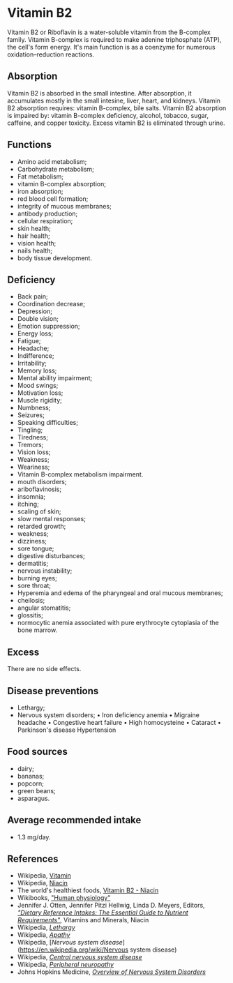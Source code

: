 # Vitamin B2
Vitamin B2 or Riboflavin is a water-soluble vitamin from the B-complex family. Vitamin B-complex is required to make adenine triphosphate (ATP), 
the cell's form energy. It's main function is as a coenzyme for numerous oxidation–reduction reactions.

## Absorption
Vitamin B2 is absorbed in the small intestine. After absorption, it accumulates mostly in the small intesine, liver, heart, and kidneys.
Vitamin B2 absorption requires: vitamin B-complex, bile salts.
Vitamin B2 absorption is impaired by: vitamin B-complex deficiency, alcohol, tobacco, sugar, caffeine, and copper toxicity.
Excess vitamin B2 is eliminated through urine.

## Functions
- Amino acid metabolism;
- Carbohydrate metabolism;
- Fat metabolism;
- vitamin B-complex absorption;
- iron absorption;
- red blood cell formation;
- integrity of mucous membranes;
- antibody production;
- cellular respiration;
- skin health;
- hair health;
- vision health;
- nails health;
- body tissue development.

## Deficiency
- Back pain;
- Coordination decrease;
- Depression;
- Double vision;
- Emotion suppression;
- Energy loss;
- Fatigue;
- Headache;
- Indifference;
- Irritability;
- Memory loss;
- Mental ability impairment;
- Mood swings;
- Motivation loss;
- Muscle rigidity;
- Numbness;
- Seizures;
- Speaking difficulties;
- Tingling;
- Tiredness;
- Tremors;
- Vision loss;
- Weakness;
- Weariness;
- Vitamin B-complex metabolism impairment.
- mouth disorders;
- ariboflavinosis;
- insomnia;
- itching;
- scaling of skin;
- slow mental responses;
- retarded growth;
- weakness;
- dizziness;
- sore tongue;
- digestive disturbances;
- dermatitis;
- nervous instability;
- burning eyes;
- sore throat;
- Hyperemia and edema of the pharyngeal and oral mucous membranes;
- cheilosis;
- angular stomatitis;
- glossitis;
- normocytic anemia associated with pure erythrocyte cytoplasia of the bone marrow.

## Excess
There are no side effects.

## Disease preventions
- Lethargy;
- Nervous system disorders;
	• Iron deficiency anemia
	• Migraine headache
	• Congestive heart failure
	• High homocysteine
	• Cataract
	• Parkinson's disease
Hypertension

## Food sources
- dairy;
- bananas;
- popcorn;
- green beans;
- asparagus.

## Average recommended intake
- 1.3 mg/day.

## References
- Wikipedia, [Vitamin](https://en.wikipedia.org/wiki/Vitamin)
- Wikipedia, [Niacin](https://en.wikipedia.org/wiki/Niacin)
- The world's healthiest foods, [Vitamin B2 - Niacin](http://www.whfoods.com/genpage.php?tname=nutrient&dbid=83)
- Wikibooks, ["Human physiology"](https://en.Wikibooks.org/wiki/Human_Physiology/Nutrition#Vitamins)
- Jennifer J. Otten, Jennifer Pitzi Hellwig, Linda D. Meyers, Editors, [_"Dietary Reference Intakes: The Essential Guide to Nutrient Requirements"_](https://www.amazon.com/Dietary-Reference-Intakes-Essential-Requirements/dp/0309157420), Vitamins and Minerals, Niacin
- Wikipedia, [_Lethargy_](https://en.wikipedia.org/wiki/Lethargy)
- Wikipedia, [_Apathy_](https://en.wikipedia.org/wiki/Apathy)
- Wikipedia, [_Nervous system disease_](https://en.wikipedia.org/wiki/Nervous system disease)
- Wikipedia, [_Central nervous system disease_](https://en.wikipedia.org/wiki/Central_nervous_system_disease)
- Wikipedia, [_Peripheral neuropathy_](https://en.wikipedia.org/wiki/Peripheral_neuropathy)
- Johns Hopkins Medicine, [_Overview of Nervous System Disorders_](http://www.hopkinsmedicine.org/healthlibrary/conditions/nervous_system_disorders/overview_of_nervous_system_disorders_85,P00799/)